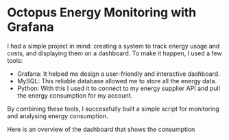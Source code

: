 # Octopus Energy Monitoring with Grafana 

I had a simple project in mind: creating a system to track energy usage and costs, and displaying them on a dashboard. To make it happen, I used a few tools:

* Grafana: It helped me design a user-friendly and interactive dashboard.
* MySQL: This reliable database allowed me to store all the energy data.
* Python: With this I used it to connect to my energy supplier API and pull the energy consumption for my account.

By combining these tools, I successfully built a simple script for monitoring and analysing energy consumption.

Here is an overview of the dashboard that shows the consumption

